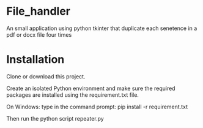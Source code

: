 # File_handler
 An small application using python tkinter that duplicate each senetence in a pdf or docx file four times

# Installation
Clone or download this project.

Create an isolated Python environment and make sure the required packages are installed using the requirement.txt file.

On Windows:
	type in the command prompt: pip install -r requirement.txt

Then run the python script repeater.py